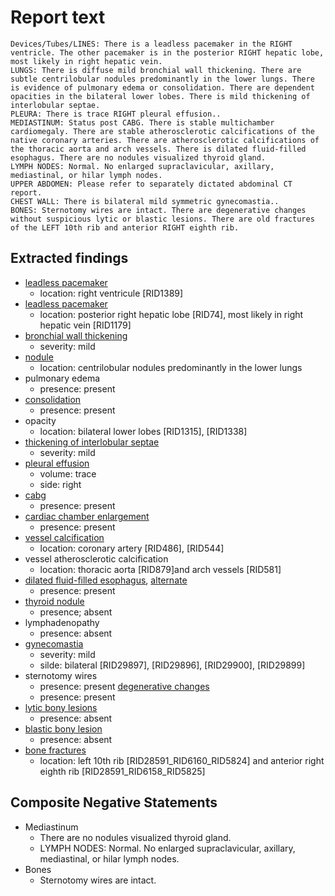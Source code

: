 # Report text

```text
Devices/Tubes/LINES: There is a leadless pacemaker in the RIGHT ventricle. The other pacemaker is in the posterior RIGHT hepatic lobe, most likely in right hepatic vein.
LUNGS: There is diffuse mild bronchial wall thickening. There are subtle centrilobular nodules predominantly in the lower lungs. There is evidence of pulmonary edema or consolidation. There are dependent opacities in the bilateral lower lobes. There is mild thickening of interlobular septae.
PLEURA: There is trace RIGHT pleural effusion..
MEDIASTINUM: Status post CABG. There is stable multichamber cardiomegaly. There are stable atherosclerotic calcifications of the native coronary arteries. There are atherosclerotic calcifications of the thoracic aorta and arch vessels. There is dilated fluid-filled esophagus. There are no nodules visualized thyroid gland.
LYMPH NODES: Normal. No enlarged supraclavicular, axillary, mediastinal, or hilar lymph nodes.
UPPER ABDOMEN: Please refer to separately dictated abdominal CT report.
CHEST WALL: There is bilateral mild symmetric gynecomastia..
BONES: Sternotomy wires are intact. There are degenerative changes without suspicious lytic or blastic lesions. There are old fractures of the LEFT 10th rib and anterior RIGHT eighth rib.
```

## Extracted findings

- [leadless pacemaker](../../definitions/hood/leadless-pacemaker.md)
  - location: right ventricule \[RID1389\]
- [leadless pacemaker](../../definitions/hood/leadless-pacemaker.md)
  - location: posterior right hepatic lobe \[RID74\], most likely in right hepatic vein \[RID1179\]
- [bronchial wall thickening](../../definitions/hood/bronchial-wall-thickening.json)
  - severity: mild
- [nodule](../../definitions/hood/pulmonary-nodule.json)
  - location: centrilobular nodules predominantly in the lower lungs
- pulmonary edema
  - presence: present
- [consolidation](../../definitions/smartreporting/consolidation.txt)
  - presence: present
- opacity
  - location: bilateral lower lobes \[RID1315\], \[RID1338\]
- [thickening of interlobular septae](../../definitions/hood/interlobular-septal-thickening.json)
  - severity: mild
- [pleural effusion](../../definitions/hood/pleural-effusion.json)
  - volume: trace
  - side: right
- [cabg](../../definitions/hood/cabg.json)
  - presence: present
- [cardiac chamber enlargement](../../definitions/upmedic/Cardiomegaly.cde.md)
  - presence: present
- [vessel calcification](../../definitions/nuance/coronary_artery_calcification.json)
  - location: coronary artery \[RID486\], \[RID544\]
- vessel atherosclerotic calcification
  - location: thoracic aorta \[RID879\]and arch vessels \[RID581\]
- [dilated fluid-filled esophagus](../../definitions/hood/esophageal-fluid.md), [alternate](../../definitions/hood/esophageal-dilation.md)
  - presence: present
- [thyroid nodule](../../definitions/hood/thyroid-nodule.md)
  - presence; absent
- lymphadenopathy
  - presence: absent
- [gynecomastia](../../definitions/hood/gynecomastia.json)
  - severity: mild
  - silde: bilateral \[RID29897\], \[RID29896\], \[RID29900\], \[RID29899\]
- sternotomy wires
  - presence: present
[degenerative changes](../../definitions/nuance/thoracic_spine_degenerative_changes.json)
  - presence: present
- [lytic bony lesions](../../definitions/hood/lytic-lesion.md)
  - presence: absent
- [blastic bony lesion](../../definitions/hood/sclerotic-lesion.md)
  - presence: absent
- [bone fractures](../../definitions/hood/rib-fracture.md)
  - location: left 10th rib \[RID28591_RID6160_RID5824\] and anterior right eighth rib \[RID28591_RID6158_RID5825\]
  
## Composite Negative Statements

- Mediastinum
  - There are no nodules visualized thyroid gland.
  - LYMPH NODES: Normal. No enlarged supraclavicular, axillary, mediastinal, or hilar lymph nodes.
- Bones
  - Sternotomy wires are intact.
